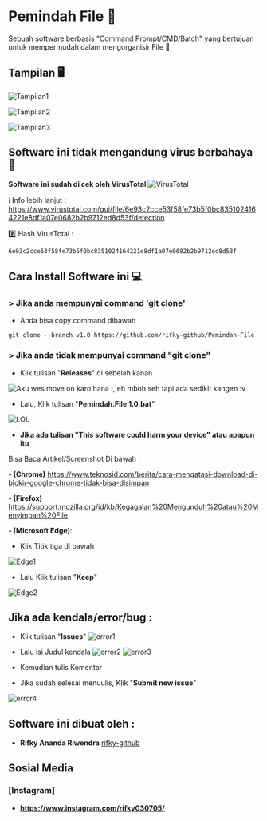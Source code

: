 # Pemindah File :file_folder:

Sebuah software berbasis "Command Prompt/CMD/Batch" yang bertujuan untuk mempermudah dalam mengorganisir File :open_file_folder:	

## Tampilan :desktop_computer:

![Tampilan1](/images/Tampilan1.png)

![Tampilan2](/images/Tampilan2.png)

![Tampilan3](/images/Tampilan3.png)


## Software ini tidak mengandung virus berbahaya :no_entry_sign:

**Software ini sudah di cek oleh VirusTotal**
![VirusTotal](/images/Screenshot%20(216).png)

:information_source: Info lebih lanjut :
https://www.virustotal.com/gui/file/6e93c2cce53f58fe73b5f0bc8351024164221e8df1a07e0682b2b9712ed8d53f/detection

:hash: Hash VirusTotal :
```
6e93c2cce53f58fe73b5f0bc8351024164221e8df1a07e0682b2b9712ed8d53f
```

## Cara Install Software ini :computer:	

### > Jika anda mempunyai command 'git clone'

- Anda bisa copy command dibawah
```
git clone --branch v1.0 https://github.com/rifky-github/Pemindah-File
```

### > Jika anda tidak mempunyai command "git clone"

- Klik tulisan "**Releases**" di sebelah kanan

![Aku wes move on karo hana !, eh mboh seh tapi ada sedikit kangen :v](/images/Screenshot%20(211).png)

- Lalu, Klik tulisan "**Pemindah.File.1.0.bat**"

![LOL](/images/Screenshot%20(212).png)

- **Jika ada tulisan "This software could harm your device" atau apapun itu**

Bisa Baca Artikel/Screenshot Di bawah :

**- (Chrome)** https://www.teknosid.com/berita/cara-mengatasi-download-di-blokir-google-chrome-tidak-bisa-disimpan

**- (Firefox)** https://support.mozilla.org/id/kb/Kegagalan%20Mengunduh%20atau%20Menyimpan%20File

**- (Microsoft Edge)**:

- Klik Titik tiga di bawah

![Edge1](/images/Screenshot%20(213).png)

- Lalu Klik tulisan "**Keep**"

![Edge2](/images/Screenshot%20(218).png)

## Jika ada kendala/error/bug :
- Klik tulisan "**Issues**"
![error1](/images/error1.png)

- Lalu isi Judul kendala
![error2](/images/error2.png)
![error3](/images/error3.png)

- Kemudian tulis Komentar
- Jika sudah selesai menuulis, Klik "**Submit new issue**"

![error4](/images/error4.png)

## Software ini dibuat oleh :

* **Rifky Ananda Riwendra** [rifky-github](https://github.com/rifky-github)

## Sosial Media
### [Instagram]
* **https://www.instagram.com/rifky030705/**
